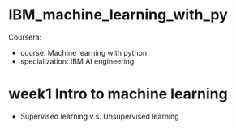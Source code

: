 # IBM_machine_learning_with_py
Coursera:
- course: Machine learning with python
- specialization: IBM AI engineering

# week1 Intro to machine learning
- Supervised learning v.s. Unsupervised learning
